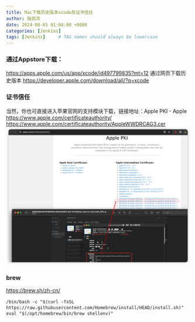 ```yaml
---
title: Mac下载历史版本xcode及证书信任
author: 独孤流
date: 2024-08-05 01:04:00 +0800
categories: [Jenkins]
tags: [Jenkins]     # TAG names should always be lowercase
---
```


### 通过Appstore下载：
https://apps.apple.com/us/app/xcode/id497799835?mt=12
通过网页下载历史版本
https://developer.apple.com/download/all/?q=xcode

### 证书信任
当然，你也可直接进入苹果官网的支持模块下载，链接地址：Apple PKI - Apple
https://www.apple.com/certificateauthority/
https://www.apple.com/certificateauthority/AppleWWDRCAG3.cer
![image](/assets/img/jenkins/cer1.png)

### brew
https://brew.sh/zh-cn/
```
/bin/bash -c "$(curl -fsSL https://raw.githubusercontent.com/Homebrew/install/HEAD/install.sh)"
eval "$(/opt/homebrew/bin/brew shellenv)"
```